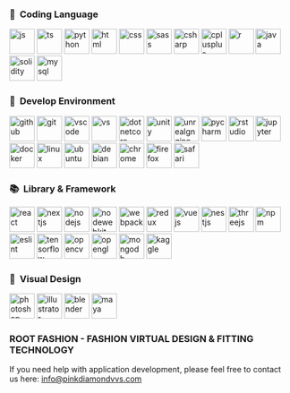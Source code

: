 <h3> &#x1F521; &nbsp;Coding Language</h3>
<p align="left">
         <img src="https://cdn.jsdelivr.net/gh/devicons/devicon/icons/javascript/javascript-plain.svg" alt="js" width="45" height="45"/>
         <img src="https://cdn.jsdelivr.net/gh/devicons/devicon/icons/typescript/typescript-original.svg" alt="ts" width="45" height="45"/>
         <img src="https://cdn.jsdelivr.net/gh/devicons/devicon/icons/python/python-original.svg" alt="python" width="45" height="45"/>
         <img src="https://cdn.jsdelivr.net/gh/devicons/devicon/icons/html5/html5-original.svg" alt="html" width="45" height="45"/>
         <img src="https://cdn.jsdelivr.net/gh/devicons/devicon/icons/css3/css3-original.svg" alt="css" width="45" height="45" />
         <img src="https://cdn.jsdelivr.net/gh/devicons/devicon/icons/sass/sass-original.svg" alt="sass" width="45" height="45"/>
         <img src="https://cdn.jsdelivr.net/gh/devicons/devicon/icons/csharp/csharp-original.svg" alt="csharp" width="45" height="45" />
         <img src="https://cdn.jsdelivr.net/gh/devicons/devicon/icons/cplusplus/cplusplus-original.svg" alt="cplusplus" width="45" height="45"/>
         <img src="https://cdn.jsdelivr.net/gh/devicons/devicon/icons/r/r-original.svg" alt="r" width="45" height="45"/>
         <img src="https://cdn.jsdelivr.net/gh/devicons/devicon/icons/java/java-original.svg" alt="java" width="45" height="45"/>
         <img src="https://cdn.jsdelivr.net/gh/devicons/devicon/icons/solidity/solidity-original.svg" alt="solidity" width="45" height="45" />          
         <img src="https://cdn.jsdelivr.net/gh/devicons/devicon/icons/mysql/mysql-original.svg" alt="mysql" width="45" height="45"/>
           
</p>

<h3> &#x1F305; &nbsp;Develop Environment</h3>
<p align="left">
         <img src="https://cdn.jsdelivr.net/gh/devicons/devicon/icons/github/github-original.svg" alt="github" width="45" height="45"/>
         <img src="https://cdn.jsdelivr.net/gh/devicons/devicon/icons/git/git-original.svg" alt="git" width="45" height="45"/>
         <img src="https://cdn.jsdelivr.net/gh/devicons/devicon/icons/vscode/vscode-original.svg" alt="vscode" width="45" height="45"/>
         <img src="https://cdn.jsdelivr.net/gh/devicons/devicon/icons/visualstudio/visualstudio-plain.svg" alt="vs" width="45" height="45"/>
         <img src="https://cdn.jsdelivr.net/gh/devicons/devicon/icons/dotnetcore/dotnetcore-original.svg" alt="dotnetcore" width="45" height="45"/>
         <img src="https://cdn.jsdelivr.net/gh/devicons/devicon/icons/unity/unity-original.svg" alt="unity" width="45" height="45"/>
         <img src="https://cdn.jsdelivr.net/gh/devicons/devicon/icons/unrealengine/unrealengine-original.svg" alt="unrealgngine" width="45" height="45"/>
         <img src="https://cdn.jsdelivr.net/gh/devicons/devicon/icons/pycharm/pycharm-original.svg" alt="pycharm" width="45" height="45"/>
         <img src="https://cdn.jsdelivr.net/gh/devicons/devicon/icons/rstudio/rstudio-original.svg" alt="rstudio" width="45" height="45"/>
         <img src="https://cdn.jsdelivr.net/gh/devicons/devicon/icons/jupyter/jupyter-original.svg" alt="jupyter" width="45" height="45"/>
         <img src="https://cdn.jsdelivr.net/gh/devicons/devicon/icons/docker/docker-original.svg" alt="docker" width="45" height="45"/>
         <img src="https://cdn.jsdelivr.net/gh/devicons/devicon/icons/linux/linux-original.svg" alt="linux" width="45" height="45"/>
         <img src="https://cdn.jsdelivr.net/gh/devicons/devicon/icons/ubuntu/ubuntu-plain.svg" alt="ubuntu" width="45" height="45"/> 
         <img src="https://cdn.jsdelivr.net/gh/devicons/devicon/icons/debian/debian-original.svg" alt="debian" width="45" height="45"/>
         <img src="https://cdn.jsdelivr.net/gh/devicons/devicon/icons/chrome/chrome-original.svg" alt="chrome" width="45" height="45"/>
         <img src="https://cdn.jsdelivr.net/gh/devicons/devicon/icons/firefox/firefox-original.svg" alt="firefox" width="45" height="45"/>
         <img src="https://cdn.jsdelivr.net/gh/devicons/devicon/icons/safari/safari-original.svg" alt="safari" width="45" height="45"/>
          
</p>

<h3> &#x1F4DA; &nbsp;Library & Framework</h3>
<p align="left">
         <img src="https://cdn.jsdelivr.net/gh/devicons/devicon/icons/react/react-original.svg" alt="react" width="45" height="45"/>
         <img src="https://cdn.jsdelivr.net/gh/devicons/devicon/icons/nextjs/nextjs-original.svg" alt="nextjs" width="45" height="45"/>
         <img src="https://cdn.jsdelivr.net/gh/devicons/devicon/icons/nodejs/nodejs-original.svg" alt="nodejs" width="45" height="45"/>
         <img src="https://cdn.jsdelivr.net/gh/devicons/devicon/icons/nodewebkit/nodewebkit-original.svg" alt="nodewebkit" width="45" height="45"/>
         <img src="https://cdn.jsdelivr.net/gh/devicons/devicon/icons/webpack/webpack-original.svg" alt="webpack" width="45" height="45"/>
         <img src="https://cdn.jsdelivr.net/gh/devicons/devicon/icons/redux/redux-original.svg" alt="redux" width="45" height="45"/>
         <img src="https://cdn.jsdelivr.net/gh/devicons/devicon/icons/vuejs/vuejs-original.svg" alt="vuejs" width="45" height="45"/>
         <img src="https://cdn.jsdelivr.net/gh/devicons/devicon/icons/nestjs/nestjs-plain.svg" alt="nestjs" width="45" height="45"/>
         <img src="https://cdn.jsdelivr.net/gh/devicons/devicon/icons/threejs/threejs-original.svg" alt="threejs" width="45" height="45"/>
         <img src="https://cdn.jsdelivr.net/gh/devicons/devicon/icons/npm/npm-original-wordmark.svg" alt="npm" width="45" height="45"/>
         <img src="https://cdn.jsdelivr.net/gh/devicons/devicon/icons/eslint/eslint-original.svg" alt="eslint" width="45" height="45"/>
         <img src="https://cdn.jsdelivr.net/gh/devicons/devicon/icons/tensorflow/tensorflow-original.svg" alt="tensorflow" width="45" height="45"/>
         <img src="https://cdn.jsdelivr.net/gh/devicons/devicon/icons/opencv/opencv-original.svg" alt="opencv" width="45" height="45"/>
         <img src="https://cdn.jsdelivr.net/gh/devicons/devicon/icons/opengl/opengl-original.svg" alt="opengl" width="45" height="45"/>
         <img src="https://cdn.jsdelivr.net/gh/devicons/devicon/icons/mongodb/mongodb-original.svg" alt="mongodb" width="45" height="45"/>
         <img src="https://cdn.jsdelivr.net/gh/devicons/devicon/icons/kaggle/kaggle-original.svg" alt="kaggle" width="45" height="45"/>
</p>

<h3> &#x1F3A8; &nbsp;Visual Design</h3>
<p align="left">
         <img src="https://cdn.jsdelivr.net/gh/devicons/devicon/icons/photoshop/photoshop-plain.svg" alt="photoshop" width="45" height="45"/>
         <img src="https://cdn.jsdelivr.net/gh/devicons/devicon/icons/illustrator/illustrator-plain.svg" alt="illustrator" width="45" height="45"/>
         <img src="https://cdn.jsdelivr.net/gh/devicons/devicon/icons/blender/blender-original.svg" alt="blender" width="45" height="45"/>
         <img src="https://cdn.jsdelivr.net/gh/devicons/devicon/icons/maya/maya-original.svg" alt="maya" width="45" height="45"/>
</p>

### ROOT FASHION - FASHION VIRTUAL DESIGN & FITTING TECHNOLOGY
If you need help with application development, please feel free to contact us here: 
info@pinkdiamondvvs.com






         
                    

                    
          


<!--
**PINKDIAMONDVVS/PINKDIAMONDVVS** is a ✨ _special_ ✨ repository because its `README.md` (this file) appears on your GitHub profile.

Here are some ideas to get you started:

- 🔭 I’m currently working on ...
- 🌱 I’m currently learning ...
- 👯 I’m looking to collaborate on ...
- 🤔 I’m looking for help with ...
- 💬 Ask me about ...
- 📫 How to reach me: ...
- 😄 Pronouns: ...
- ⚡ Fun fact: ...
-->
